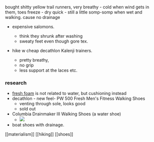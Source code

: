 bought shitty yellow trail runners, very breathy
	- cold when wind gets in them, toes freeze
	- dry quick
	- still a little somp-somp when wet and walking. cause no drainage

- expensive salomons.
	- think they shrunk after washing
	- sweaty feet even though gore tex.

- hike w cheap decathlon Kalenji trainers.
	- pretty breathy,
	- no grip
	- less support at the laces etc.

### research
- [fresh foam](https://www.newbalance.co.uk/fresh-foam/) is not related to water, but cushioning instead
- decathlon - new feel- PW 500 Fresh Men's Fitness Walking Shoes
	- venting through sole, looks good
	- sold out
- Columbia Drainmaker III Walking Shoes (a water shoe)
	- ![](https://encrypted-tbn0.gstatic.com/shopping?q=tbn:ANd9GcSYwcOuHKtT5S8jjUcUQud8pnPB1iP86qFepp6leB2zAHGCTIOnqje_EGETV94d94qMuZM4lxsPx_dHYDyyk5nZs4AByHSkaw&usqp=CAY)
- boat shoes with drainage.

[[materialism]]
[[hiking]]
[[shoes]]
